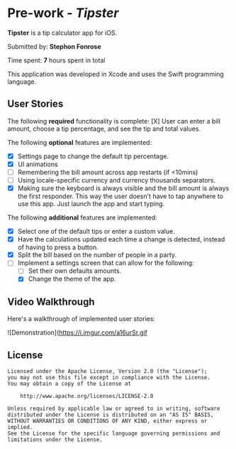 # Pre-work - *Tipster*

**Tipster** is a tip calculator app  for iOS.

Submitted by: **Stephon Fonrose**

Time spent: **7** hours spent in total

This application was developed in Xcode and uses the Swift programming language.

## User Stories

The following **required** functionality is complete:
[X] User can enter a bill amount, choose a tip percentage, and see the tip and total values.

The following **optional** features are implemented:
* [X] Settings page to change the default tip percentage.
* [X] UI animations
* [ ] Remembering the bill amount across app restarts (if <10mins)
* [ ] Using locale-specific currency and currency thousands separators.
* [X] Making sure the keyboard is always visible and the bill amount is always the first responder. This way the user doesn't have to tap anywhere to use this app. Just launch the app and start typing.

The following **additional** features are implemented:
- [x] Select one of the default tips or enter a custom value.
- [x] Have the calculations updated each time a change is detected, instead of having to press a button.
- [x] Split the bill based on the number of people in a party.
- [ ] Implement a settings screen that can allow for the following:
    - [ ] Set their own defaults amounts.
    - [X] Change the theme of the app.

## Video Walkthrough 

Here's a walkthrough of implemented user stories:

![Demonstration](https://i.imgur.com/a16urSr.gif

## License

    Licensed under the Apache License, Version 2.0 (the "License");
    you may not use this file except in compliance with the License.
    You may obtain a copy of the License at

        http://www.apache.org/licenses/LICENSE-2.0

    Unless required by applicable law or agreed to in writing, software
    distributed under the License is distributed on an "AS IS" BASIS,
    WITHOUT WARRANTIES OR CONDITIONS OF ANY KIND, either express or implied.
    See the License for the specific language governing permissions and
    limitations under the License.
